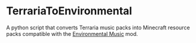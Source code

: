 # TerrariaToEnvironmental

A python script that converts Terraria music packs into Minecraft resource packs compatible with the [Environmental Music](https://github.com/Kamppix/EnvironmentalMusic) mod.
